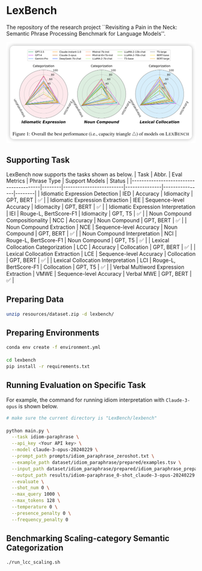 # LexBench

The repository of the research project ``Revisiting a Pain in the Neck: Semantic Phrase Processing Benchmark for Language Models''.

<img src="assets/overall-performance.png" alt="drawing" width="700"/>

## Supporting Task
LexBench now supports the tasks shown as below.
| Task                                   |  Abbr. | Eval Metrics            | Phrase Type   | Support Models | Status |
|----------------------------------------|--------|-------------------------|---------------|----------------|--------|
| Idiomatic Expression Detection         | IED    | Accuracy                | Idiomacity    | GPT, BERT      | ✅      |
| Idiomatic Expression Extraction        | IEE    | Sequence-level Accuracy | Idiomacity    | GPT, BERT      | ✅      |
| Idiomatic Expression Interpretation    | IEI    | Rouge-L, BertScore-F1   | Idiomacity    | GPT, T5        | ✅      |
| Noun Compound Compositionality         | NCC    | Accuracy                | Noun Compound | GPT, BERT      | ✅      |
| Noun Compound Extraction               | NCE    | Sequence-level Accuracy | Noun Compound | GPT, BERT      | ✅      |
| Noun Compound Interpretation           | NCI    | Rouge-L, BertScore-F1   | Noun Compound | GPT, T5        | ✅      |
| Lexical Collocation Categorization     | LCC    | Accuracy                | Collocation   | GPT, BERT      | ✅      |
| Lexical Collocation Extraction         | LCE    | Sequence-level Accuracy | Collocation   | GPT, BERT      | ✅      |
| Lexical Collocation Interpretation     | LCI    | Rouge-L, BertScore-F1   | Collocation   | GPT, T5        | ✅      |
| Verbal Multiword Expression Extraction | VMWE   | Sequence-level Accuracy | Verbal MWE    | GPT, BERT      | ✅      |

## Preparing Data
```bash
unzip resources/dataset.zip -d lexbench/
```

## Preparing Environments
```bash
conda env create -f environment.yml

cd lexbench
pip install -r requirements.txt
```

## Running Evaluation on Specific Task 
For example, the command for running idiom interpretation with `Claude-3-opus` is shown below.

```bash
# make sure the current directory is "LexBench/lexbench"

python main.py \
  --task idiom-paraphrase \
  --api_key <Your API key> \
  --model claude-3-opus-20240229 \
  --prompt_path prompts/idiom_paraphrase_zeroshot.txt \
  --example_path dataset/idiom_paraphrase/prepared/examples.tsv \
  --input_path dataset/idiom_paraphrase/prepared/idiom_paraphrase_prepared.tsv \
  --output_path results/idiom-paraphrase_0-shot_claude-3-opus-20240229.json \
  --evaluate \
  --shot_num 0 \
  --max_query 1000 \
  --max_tokens 128 \
  --temperature 0 \
  --presence_penalty 0 \
  --frequency_penalty 0
```

## Benchmarking Scaling-category Semantic Categorization

```bash
./run_lcc_scaling.sh
```
